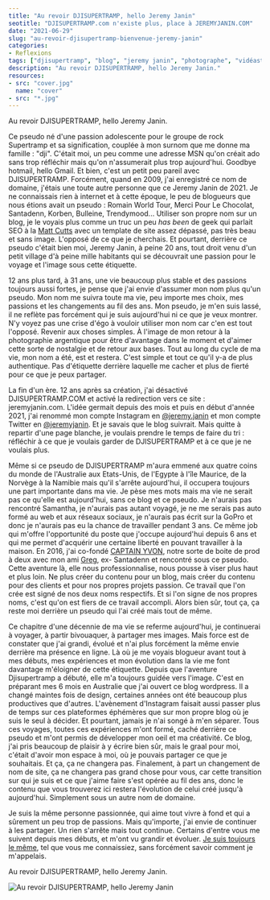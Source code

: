 ```yaml
---
title: "Au revoir DJISUPERTRAMP, hello Jeremy Janin"
seotitle: "DJISUPERTRAMP.com n'existe plus, place à JEREMYJANIN.COM"
date: "2021-06-29"
slug: "au-revoir-djisupertramp-bienvenue-jeremy-janin"
categories:
- Reflexions
tags: ["djisupertramp", "blog", "jeremy janin", "photographe", "vidéaste", "site", "djisupertramp.com", "jeremyjanin.com"]
description: "Au revoir DJISUPERTRAMP, hello Jeremy Janin."
resources:
- src: "cover.jpg"
  name: "cover"
- src: "*.jpg"
---
```


Au revoir DJISUPERTRAMP, hello Jeremy Janin.

Ce pseudo né d'une passion adolescente pour le groupe de rock Supertramp et sa signification, couplée à mon surnom que me donne ma famille : "dji". C'était moi, un peu comme une adresse MSN qu'on créait ado sans trop réfléchir mais qu'on n'assumerait plus trop aujourd'hui. Goodbye hotmail, hello Gmail. Et bien, c'est un petit peu pareil avec DJISUPERTRAMP.
Forcément, quand en 2009, j'ai enregistré ce nom de domaine, j'étais une toute autre personne que ce Jeremy Janin de 2021. Je ne connaissais rien à internet et à cette époque, le peu de blogueurs que nous étions avait un pseudo : Romain World Tour, Merci Pour Le Chocolat, Santadenn, Korben, Bulleine, Trendymood... Utiliser son propre nom sur un blog, je le voyais plus comme un truc un peu _has been_ de geek qui parlait SEO à la [Matt Cutts](https://www.mattcutts.com/) avec un template de site assez dépassé, pas très beau et sans image. L'opposé de ce que je cherchais. Et pourtant, derrière ce pseudo c'était bien moi, Jeremy Janin, à peine 20 ans, tout droit venu d'un petit village d'à peine mille habitants qui se découvrait une passion pour le voyage et l'image sous cette étiquette.

12 ans plus tard, à 31 ans, une vie beaucoup plus stable et des passions toujours aussi fortes, je pense que j'ai envie d'assumer mon nom plus qu'un pseudo. Mon nom me suivra toute ma vie, peu importe mes choix, mes passions et les changements au fil des ans. Mon pseudo, je m'en suis lassé, il ne reflète pas forcément qui je suis aujourd'hui ni ce que je veux montrer. N'y voyez pas une crise d'égo à vouloir utiliser mon nom car c'en est tout l'opposé. Revenir aux choses simples. À l'image de mon retour à la photographie argentique pour être d'avantage dans le moment et d'aimer cette sorte de nostalgie et de retour aux bases. Tout au long du cycle de ma vie, mon nom a été, est et restera. C'est simple et tout ce qu'il y-a de plus authentique. Pas d'étiquette derrière laquelle me cacher et plus de fierté pour ce que je peux partager.

La fin d'un ère. 12 ans après sa création, j'ai désactivé DJISUPERTRAMP.COM et activé la redirection vers ce site : jeremyjanin.com. L'idée germait depuis des mois et puis en début d'année 2021, j'ai renommé mon compte Instagram en [@jeremy.janin](https://instagram.com/jeremy.janin) et mon compte Twitter en [@jeremyjanin](https://twitter.com/jeremyjanin). Et je savais que le blog suivrait. Mais quitte à repartir d'une page blanche, je voulais prendre le temps de faire du tri : réfléchir à ce que je voulais garder de DJISUPERTRAMP et à ce que je ne voulais plus.

Même si ce pseudo de DJISUPERTRAMP m'aura emmené aux quatre coins du monde de l'Australie aux Etats-Unis, de l'Egypte à l'île Maurice, de la Norvège à la Namibie mais qu'il s'arrête aujourd'hui, il occupera toujours une part importante dans ma vie. Je pèse mes mots mais ma vie ne serait pas ce qu'elle est aujourd'hui, sans ce blog et ce pseudo. Je n'aurais pas rencontré Samantha, je n'aurais pas autant voyagé, je ne me serais pas auto formé au web et aux réseaux sociaux, je n'aurais pas écrit sur la GoPro et donc je n'aurais pas eu la chance de travailler pendant 3 ans. Ce même job qui m'offre l'opportunité du poste que j'occupe aujourd'hui depuis 6 ans et qui me permet d'acquérir une certaine liberté en pouvant travailler à la maison. En 2016, j'ai co-fondé [CAPTAIN YVON](http://captainyvon.fr), notre sorte de boite de prod à deux avec mon ami [Greg](https://gregorymignard.com), ex- Santadenn et rencontré sous ce pseudo. Cette aventure là, elle nous professionnalise, nous pousse à viser plus haut et plus loin. Ne plus créer du contenu pour un blog, mais créer du contenu pour des clients et pour nos propres projets passion. Ce travail que l'on crée est signé de nos deux noms respectifs. Et si l'on signe de nos propres noms, c'est qu'on est fiers de ce travail accompli. Alors bien sûr, tout ça, ça reste moi derrière un pseudo qui l'ai créé mais tout de même.

Ce chapitre d'une décennie de ma vie se referme aujourd'hui, je continuerai à voyager, à partir bivouaquer, à partager mes images. Mais force est de constater que j'ai grandi, évolué et n'ai plus forcément la même envie derrière ma présence en ligne. Là où je me voyais blogueur avant tout à mes débuts, mes expériences et mon évolution dans la vie me font davantage m'éloigner de cette étiquette. Depuis que l'aventure Djisupertramp a débuté, elle m'a toujours guidée vers l'image. C'est en préparant mes 6 mois en Australie que j'ai ouvert ce blog wordpress. Il a changé maintes fois de design, certaines années ont été beaucoup plus productives que d'autres. L'avènement d'Instagram faisait aussi passer plus de temps sur ces plateformes éphémères que sur mon propre blog où je suis le seul à décider. Et pourtant, jamais je n'ai songé à m'en séparer. Tous ces voyages, toutes ces expériences m'ont formé, caché derrière ce pseudo et m'ont permis de développer mon oeil et ma créativité. Ce blog, j'ai pris beaucoup de plaisir à y écrire bien sûr, mais le graal pour moi, c'était d'avoir mon espace à moi, où je pouvais partager ce que je souhaitais. Et ça, ça ne changera pas. Finalement, à part un changement de nom de site, ça ne changera pas grand chose pour vous, car cette transition sur qui je suis et ce que j'aime faire s'est opérée au fil des ans, donc le contenu que vous trouverez ici restera l'évolution de celui créé jusqu'à aujourd'hui. Simplement sous un autre nom de domaine.

Je suis la même personne passionnée, qui aime tout vivre à fond et qui a sûrement un peu trop de passions. Mais qu'importe, j'ai envie de continuer à les partager. Un rien s'arrête mais tout continue. Certains d'entre vous me suivent depuis mes débuts, et m'ont vu grandir et évoluer. [Je suis toujours le même](https://jeremyjanin.com/now/), tel que vous me connaissiez, sans forcément savoir comment je m'appelais.

Au revoir DJISUPERTRAMP, hello Jeremy Janin.

![Au revoir DJISUPERTRAMP, hello Jeremy Janin](images/DSC00592.jpg)
